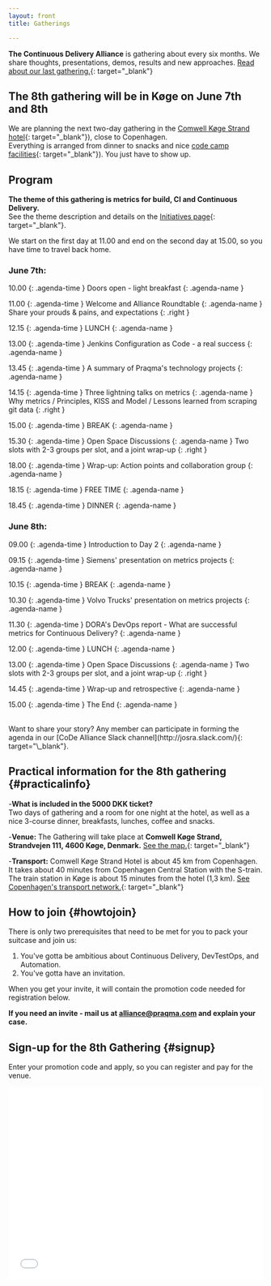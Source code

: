 ```yaml
---
layout: front
title: Gatherings

---
```


**The Continuous Delivery Alliance** is gathering about every six months. We share thoughts, presentations, demos, results and new approaches. [Read about our last gathering.](https://www.praqma.com/stories/7th-gathering/){: target="\_blank"}

## The 8th gathering will be in Køge on June 7th and 8th

We are planning the next two-day gathering in the [Comwell Køge Strand hotel](https://www.comwellkogestrand.dk/comwell-koege/info-om-hotellet){: target="\_blank"}), close to Copenhagen.
<br>Everything is arranged from dinner to snacks and nice [code camp facilities](https://www.praqma.com/stories/alliance-format/){: target="\_blank"}). You just have to show up.

## Program

**The theme of this gathering is metrics for build, CI and Continuous Delivery.**
<br>See the theme description and details on the [Initiatives page]({{site.url}}/initiatives#metrics){: target="\_blank"}.

We start on the first day at 11.00 and end on the second day at 15.00, so you have time to travel back home.

### June 7th:

10.00
{: .agenda-time }
Doors open - light breakfast
{: .agenda-name }

11.00
{: .agenda-time }
Welcome and Alliance Roundtable
{: .agenda-name }
Share your prouds & pains, and expectations
{: .right }

12.15
{: .agenda-time }
LUNCH
{: .agenda-name }

13.00
{: .agenda-time }
Jenkins Configuration as Code - a real success
{: .agenda-name }

13.45
{: .agenda-time }
A summary of Praqma's technology projects
{: .agenda-name }

14.15
{: .agenda-time }
Three lightning talks on metrics
{: .agenda-name }
Why metrics / Principles, KISS and Model / Lessons learned from scraping git data
{: .right }

15.00
{: .agenda-time }
BREAK
{: .agenda-name }

15.30
{: .agenda-time }
Open Space Discussions
{: .agenda-name }
Two slots with 2-3 groups per slot, and a joint wrap-up
{: .right }

18.00
{: .agenda-time }
Wrap-up: Action points and collaboration group
{: .agenda-name }

18.15
{: .agenda-time }
FREE TIME
{: .agenda-name }

18.45
{: .agenda-time }
DINNER
{: .agenda-name }

### June 8th:
09.00
{: .agenda-time }
Introduction to Day 2
{: .agenda-name }

09.15
{: .agenda-time }
Siemens' presentation on metrics projects
{: .agenda-name }

10.15
{: .agenda-time }
BREAK
{: .agenda-name }

10.30
{: .agenda-time }
Volvo Trucks' presentation on metrics projects
{: .agenda-name }

11.30
{: .agenda-time }
DORA's DevOps report - What are successful metrics for Continuous Delivery?
{: .agenda-name }

12.00
{: .agenda-time }
LUNCH
{: .agenda-name }

13.00
{: .agenda-time }
Open Space Discussions
{: .agenda-name }
Two slots with 2-3 groups per slot, and a joint wrap-up
{: .right }

14.45
{: .agenda-time }
Wrap-up and retrospective
{: .agenda-name }

15.00
{: .agenda-time }
The End
{: .agenda-name }

<br>
Want to share your story? Any member can participate in forming the agenda in our [CoDe Alliance Slack channel](http://josra.slack.com/){: target="\_blank"}.

## Practical information for the 8th gathering {#practicalinfo}

-**What is included in the 5000 DKK ticket?** <br>Two days of gathering and a room for one night at the hotel, as well as a nice 3-course dinner, breakfasts, lunches, coffee and snacks.

-**Venue:** The Gathering will take place at **Comwell Køge Strand, Strandvejen 111, 4600 Køge, Denmark.** [See the map.](https://www.google.dk/maps/place/Comwell+K%C3%B8ge+Strand/@55.4475229,12.1918276,15z/data=!4m12!1m6!3m5!1s0x0:0x85efc6457e1ec7fe!2sComwell+K%C3%B8ge+Strand!8m2!3d55.4475229!4d12.1918276!3m4!1s0x0:0x85efc6457e1ec7fe!8m2!3d55.4475229!4d12.1918276){: target="\_blank"}

-**Transport:** Comwell Køge Strand Hotel is about 45 km from Copenhagen. It takes about 40 minutes from Copenhagen Central Station with the S-train. The train station in Køge is about 15 minutes from the hotel (1,3 km). [See Copenhagen's transport network.](https://www.rejseplanen.dk/webapp/index.html?language=en_EN){: target="\_blank"}

## How to join {#howtojoin}

There is only two prerequisites that need to be met for you to pack your suitcase and join us:
1. You've gotta be ambitious about Continuous Delivery, DevTestOps, and Automation.
2. You've gotta have an invitation.

When you get your invite, it will contain the promotion code needed for registration below.

**If you need an invite - mail us at [alliance@praqma.com](mailto:alliance@praqma.com) and explain your case.**

## Sign-up for the 8th Gathering {#signup}

Enter your promotion code and apply, so you can register and pay for the venue.

<div style="width:100%; text-align:left;"><iframe src="//eventbrite.co.uk/tickets-external?eid=42525441741&ref=etckt" frameborder="0" height="380" width="100%" vspace="0" hspace="0" marginheight="5" marginwidth="5" scrolling="auto" allowtransparency="true"></iframe></div>
